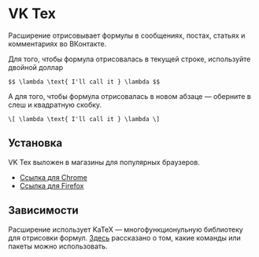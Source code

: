 # VK Tex

Расширение отрисовывает формулы в сообщениях, постах, статьях и комментариях во ВКонтакте.

Для того, чтобы формула отрисовалась в текущей строке, используйте двойной доллар
```
$$ \lambda \text{ I'll call it } \lambda $$
```

А для того, чтобы формула отрисовалась в новом абзаце — оберните в слеш и квадратную скобку.
```
\[ \lambda \text{ I'll call it } \lambda \]
```

## Установка

VK Tex выложен в магазины для популярных браузеров.

* [Ссылка для Chrome](https://chrome.google.com/webstore/detail/vktex/liapglcfjokdhahanpnopomhpnmojfij)
* [Ссылка для Firefox](https://addons.mozilla.org/en-US/firefox/addon/vktex/)

## Зависимости

Расширение использует KaTeX — многофункционульную библиотеку для отрисовки формул. [Здесь](https://katex.org/docs/supported.html) рассказано о том, какие команды или пакеты можно использовать.

